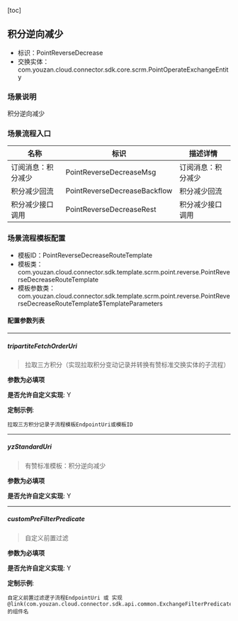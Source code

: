 [toc]

## 积分逆向减少
- 标识：PointReverseDecrease
- 交换实体：com.youzan.cloud.connector.sdk.core.scrm.PointOperateExchangeEntity
### 场景说明
积分逆向减少
### 场景流程入口

名称 | 标识 | 描述详情
---|---|---
订阅消息：积分减少 | PointReverseDecreaseMsg | 订阅消息：积分减少
积分减少回流 | PointReverseDecreaseBackflow | 积分减少回流
积分减少接口调用 | PointReverseDecreaseRest | 积分减少接口调用

### 场景流程模板配置
- 模板ID：PointReverseDecreaseRouteTemplate
- 模板类：com.youzan.cloud.connector.sdk.template.scrm.point.reverse.PointReverseDecreaseRouteTemplate
- 模板参数类：com.youzan.cloud.connector.sdk.template.scrm.point.reverse.PointReverseDecreaseRouteTemplate$TemplateParameters

#### 配置参数列表

---
##### tripartiteFetchOrderUri
> 拉取三方积分（实现拉取积分变动记录并转换有赞标准交换实体的子流程）

**参数为必填项**


**是否允许自定义实现**: Y


**定制示例**:
```
拉取三方积分记录子流程模板EndpointUri或模板ID
```
---
##### yzStandardUri
> 有赞标准模板：积分逆向减少

**参数为必填项**


**是否允许自定义实现**: Y

---
##### customPreFilterPredicate
> 自定义前置过滤

**参数为必填项**


**是否允许自定义实现**: Y


**定制示例**:
```
自定义前置过滤逻子流程EndpointUri 或 实现@link(com.youzan.cloud.connector.sdk.api.common.ExchangeFilterPredicate)的组件名
```

